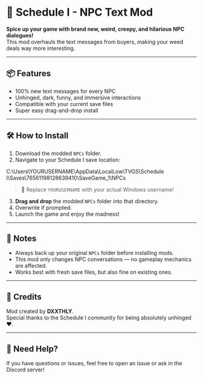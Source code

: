 # 🌿 Schedule I - NPC Text Mod

**Spice up your game with brand new, weird, creepy, and hilarious NPC dialogues!**  
This mod overhauls the text messages from buyers, making your weed deals way more interesting.

---

## 📦 Features
- 100% new text messages for every NPC  
- Unhinged, dark, funny, and immersive interactions  
- Compatible with your current save files  
- Super easy drag-and-drop install  

---

## 🛠️ How to Install

1. Download the modded `NPCs` folder.
2. Navigate to your Schedule I save location:

C:\Users\YOURUSERNAME\AppData\LocalLow\TVGS\Schedule I\Saves\76561198128639410\SaveGame_1\NPCs

> 🔔 Replace `YOURUSERNAME` with your actual Windows username!

3. **Drag and drop** the modded `NPCs` folder into that directory.
4. Overwrite if prompted.
5. Launch the game and enjoy the madness!

---

## 📣 Notes
- Always back up your original `NPCs` folder before installing mods.
- This mod only changes NPC conversations — no gameplay mechanics are affected.
- Works best with fresh save files, but also fine on existing ones.

---

## 🚀 Credits
Mod created by **DXXTHLY**.  
Special thanks to the Schedule I community for being absolutely unhinged ❤️.

---

## 📢 Need Help?
If you have questions or issues, feel free to open an issue or ask in the Discord server!

